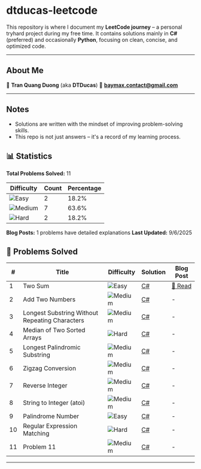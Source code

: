 # dtducas-leetcode

This repository is where I document my **LeetCode journey** – a personal tryhard project during my free time.
It contains solutions mainly in **C#** (preferred) and occasionally **Python**, focusing on clean, concise, and optimized code.

---

## About Me

👤 **Tran Quang Duong** (aka **DTDucas**)
📧 **[baymax.contact@gmail.com](mailto:baymax.contact@gmail.com)**

---

## Notes

- Solutions are written with the mindset of improving problem-solving skills.
- This repo is not just answers – it's a record of my learning process.


## 📊 Statistics

**Total Problems Solved:** 11

| Difficulty | Count | Percentage |
|------------|-------|------------|
| ![Easy](https://img.shields.io/badge/-Easy-green) | 2 | 18.2% |
| ![Medium](https://img.shields.io/badge/-Medium-orange) | 7 | 63.6% |
| ![Hard](https://img.shields.io/badge/-Hard-red) | 2 | 18.2% |

**Blog Posts:** 1 problems have detailed explanations
**Last Updated:** 9/6/2025

## 📝 Problems Solved

| # | Title | Difficulty | Solution | Blog Post |
|---|-------|------------|----------|----------|
| 1 | Two Sum | ![Easy](https://img.shields.io/badge/-Easy-green) | [C#](problems/01.cs) | [📖 Read](/blog/problem-1-two-sum/) |
| 2 | Add Two Numbers | ![Medium](https://img.shields.io/badge/-Medium-orange) | [C#](problems/02.cs) | - |
| 3 | Longest Substring Without Repeating Characters | ![Medium](https://img.shields.io/badge/-Medium-orange) | [C#](problems/03.cs) | - |
| 4 | Median of Two Sorted Arrays | ![Hard](https://img.shields.io/badge/-Hard-red) | [C#](problems/04.cs) | - |
| 5 | Longest Palindromic Substring | ![Medium](https://img.shields.io/badge/-Medium-orange) | [C#](problems/05.cs) | - |
| 6 | Zigzag Conversion | ![Medium](https://img.shields.io/badge/-Medium-orange) | [C#](problems/06.cs) | - |
| 7 | Reverse Integer | ![Medium](https://img.shields.io/badge/-Medium-orange) | [C#](problems/07.cs) | - |
| 8 | String to Integer (atoi) | ![Medium](https://img.shields.io/badge/-Medium-orange) | [C#](problems/08.cs) | - |
| 9 | Palindrome Number | ![Easy](https://img.shields.io/badge/-Easy-green) | [C#](problems/09.cs) | - |
| 10 | Regular Expression Matching | ![Hard](https://img.shields.io/badge/-Hard-red) | [C#](problems/10.cs) | - |
| 11 | Problem 11 | ![Medium](https://img.shields.io/badge/-Medium-orange) | [C#](problems/11.cs) | - |

---